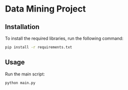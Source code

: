 # Data Mining Project

## Installation

To install the required libraries, run the following command:

```sh
pip install -r requirements.txt
```

## Usage

Run the main script:

```sh
python main.py
```
